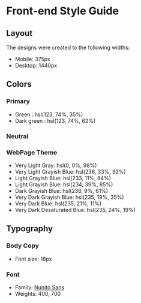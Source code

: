 # Front-end Style Guide

## Layout

The designs were created to the following widths:

- Mobile: 375px
- Desktop: 1440px

## Colors

### Primary

- Green : hsl(123, 74%, 35%)
- Dark green : hsl(123, 74%, 62%)


### Neutral

### WebPage Theme

- Very Light Gray: hsl(0, 0%, 98%)
- Very Light Grayish Blue: hsl(236, 33%, 92%)
- Light Grayish Blue: hsl(233, 11%, 84%)
- Light Grayish Blue: hsl(234, 39%, 85%)
- Dark Grayish Blue: hsl(236, 9%, 61%)
- Very Dark Grayish Blue: hsl(235, 19%, 35%)
- Very Dark Blue: hsl(235, 21%, 11%)
- Very Dark Desaturated Blue: hsl(235, 24%, 19%)

## Typography

### Body Copy

- Font size: 18px

### Font

- Family: [Nunito Sans](https://fonts.google.com/specimen/Nunito+Sans)
- Weights: 400, 700
